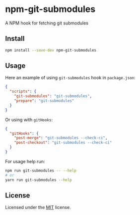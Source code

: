 # npm-git-submodules
A NPM hook for fetching git submodules

## Install

```sh
npm install --save-dev npm-git-submodules
```

## Usage

Here an example of using `git-submodules` hook in `package.json`:

```json
{
  "scripts": {
    "git-submodules": "git-submodules",
    "prepare": "git-submodules"
  }
}
```

Or using with `gitHooks`:

```json
{
  "gitHooks": {
    "post-merge": "git-submodules --check-ci",
    "post-checkout": "git-submodules --check-ci"
  }
}
```

For usage help run:

```sh
npm run git-submodules -- --help
# or
yarn run git-submodules --help
```

## License
Licensed under the [MIT](LICENSE) license.
